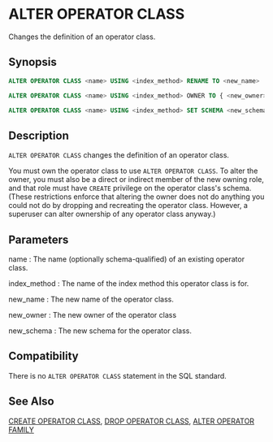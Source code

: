 # ALTER OPERATOR CLASS

Changes the definition of an operator class.

## Synopsis

```sql
ALTER OPERATOR CLASS <name> USING <index_method> RENAME TO <new_name>

ALTER OPERATOR CLASS <name> USING <index_method> OWNER TO { <new_owner> | CURRENT_USER | SESSION_USER }

ALTER OPERATOR CLASS <name> USING <index_method> SET SCHEMA <new_schema>
```

## Description

`ALTER OPERATOR CLASS` changes the definition of an operator class.

You must own the operator class to use `ALTER OPERATOR CLASS`. To alter the owner, you must also be a direct or indirect member of the new owning role, and that role must have `CREATE` privilege on the operator class's schema. (These restrictions enforce that altering the owner does not do anything you could not do by dropping and recreating the operator class. However, a superuser can alter ownership of any operator class anyway.)

## Parameters

name
:   The name (optionally schema-qualified) of an existing operator class.

index_method
:   The name of the index method this operator class is for.

new_name
:   The new name of the operator class.

new_owner
:   The new owner of the operator class

new_schema
:   The new schema for the operator class.

## Compatibility

There is no `ALTER OPERATOR CLASS` statement in the SQL standard.

## See Also

[CREATE OPERATOR CLASS](/docs/sql-statements/sql-statement-create-operator-class.md), [DROP OPERATOR CLASS](/docs/sql-statements/sql-statement-drop-operator-class.md), [ALTER OPERATOR FAMILY](/docs/sql-statements/sql-statement-alter-operator-family.md)



